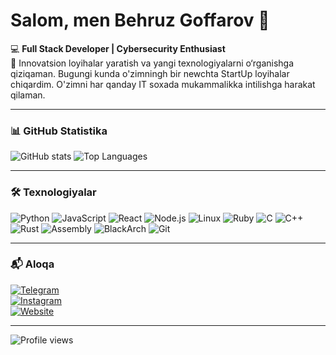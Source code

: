 # Salom, men Behruz Goffarov 👋

💻 **Full Stack Developer | Cybersecurity Enthusiast**  
🚀 Innovatsion loyihalar yaratish va yangi texnologiyalarni o‘rganishga qiziqaman. Bugungi kunda o'zimningh bir newchta StartUp loyihalar chiqardim. O'zimni har qanday IT soxada mukammalikka intilishga harakat qilaman.

---

### 📊 GitHub Statistika
![GitHub stats](https://github-readme-stats.vercel.app/api?username=behruzgoffarov2002&show_icons=true&theme=tokyonight)
![Top Languages](https://github-readme-stats.vercel.app/api/top-langs/?username=behruzgoffarov2002&layout=compact&theme=tokyonight)

---

### 🛠 Texnologiyalar
![Python](https://img.shields.io/badge/-Python-3776AB?style=flat&logo=python&logoColor=white)
![JavaScript](https://img.shields.io/badge/-JavaScript-F7DF1E?style=flat&logo=javascript&logoColor=black)
![React](https://img.shields.io/badge/-React-61DAFB?style=flat&logo=react&logoColor=black)
![Node.js](https://img.shields.io/badge/-Node.js-339933?style=flat&logo=node.js&logoColor=white)
![Linux](https://img.shields.io/badge/-Linux-FCC624?style=flat&logo=linux&logoColor=black)
![Ruby](https://img.shields.io/badge/-Ruby-CC342D?style=flat&logo=ruby&logoColor=white)
![C](https://img.shields.io/badge/-C-00599C?style=flat&logo=c&logoColor=white)
![C++](https://img.shields.io/badge/-C++-00599C?style=flat&logo=c%2B%2B&logoColor=white)
![Rust](https://img.shields.io/badge/-Rust-000000?style=flat&logo=rust&logoColor=white)
![Assembly](https://img.shields.io/badge/-Assembly-525252?style=flat&logoColor=white)
![BlackArch](https://img.shields.io/badge/-BlackArch-000000?style=flat&logo=arch-linux&logoColor=white)
![Git](https://img.shields.io/badge/-Git-F05032?style=flat&logo=git&logoColor=white)


---

### 📬 Aloqa
[![Telegram](https://img.shields.io/badge/Telegram-%40goffarovbehruz-blue?logo=telegram)](https://t.me/goffarovbehruz)  
[![Instagram](https://img.shields.io/badge/Instagram-hypnoplanet.uz-orange?logo=instagram)](https://instagram.com/hypnoplanet.uz)  
[![Website](https://img.shields.io/badge/Website-hypnoplanet.uz-blue?logo=google-chrome)](https://hypnoplanet.uz)

---

![Profile views](https://komarev.com/ghpvc/?username=behruzgoffarov2002&color=brightgreen)
